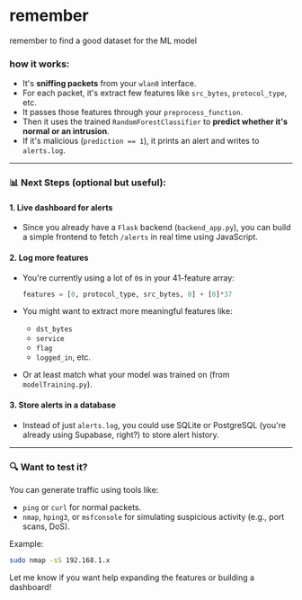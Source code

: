 # remember 
 remember to find a good dataset for the ML model 

 

### how it works:

* It's **sniffing packets** from your `wlan0` interface.
* For each packet, it's extract few features like `src_bytes`, `protocol_type`, etc.
* It passes those features through your `preprocess_function`.
* Then it uses the trained `RandomForestClassifier` to **predict whether it's normal or an intrusion**.
* If it's malicious (`prediction == 1`), it prints an alert and writes to `alerts.log`.

---

### 📊 Next Steps (optional but useful):

#### 1. **Live dashboard for alerts**

* Since you already have a `Flask` backend (`backend_app.py`), you can build a simple frontend to fetch `/alerts` in real time using JavaScript.

#### 2. **Log more features**

* You're currently using a lot of `0`s in your 41-feature array:

  ```python
  features = [0, protocol_type, src_bytes, 0] + [0]*37
  ```
* You might want to extract more meaningful features like:

  * `dst_bytes`
  * `service`
  * `flag`
  * `logged_in`, etc.
* Or at least match what your model was trained on (from `modelTraining.py`).

#### 3. **Store alerts in a database**

* Instead of just `alerts.log`, you could use SQLite or PostgreSQL (you're already using Supabase, right?) to store alert history.

---

### 🔍 Want to test it?

You can generate traffic using tools like:

* `ping` or `curl` for normal packets.
* `nmap`, `hping3`, or `msfconsole` for simulating suspicious activity (e.g., port scans, DoS).

Example:

```bash
sudo nmap -sS 192.168.1.x
```

Let me know if you want help expanding the features or building a dashboard!
